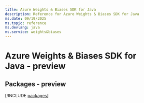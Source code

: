```yaml
---
title: Azure Weights & Biases SDK for Java
description: Reference for Azure Weights & Biases SDK for Java
ms.date: 09/19/2025
ms.topic: reference
ms.devlang: java
ms.service: weights&biases
---
```

# Azure Weights & Biases SDK for Java - preview
## Packages - preview
[!INCLUDE [packages](weights-&-biases-index.md)]